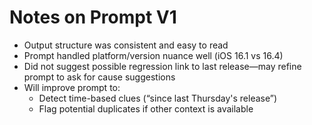 # Notes on Prompt V1

- Output structure was consistent and easy to read
- Prompt handled platform/version nuance well (iOS 16.1 vs 16.4)
- Did not suggest possible regression link to last release—may refine prompt to ask for cause suggestions
- Will improve prompt to:
  - Detect time-based clues (“since last Thursday's release”)
  - Flag potential duplicates if other context is available
